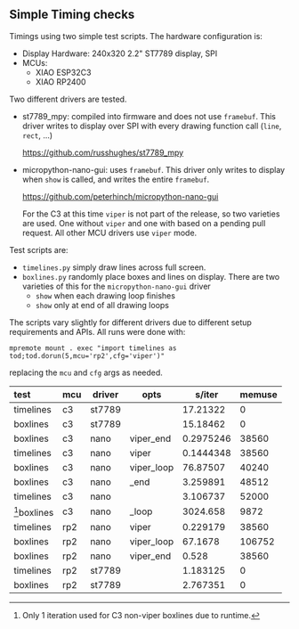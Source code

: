 ## Simple Timing checks ##

Timings using two simple test scripts.  The hardware configuration is:
  
  * Display Hardware: 240x320 2.2" ST7789 display, SPI
  * MCUs:
    * XIAO ESP32C3
	* XIAO RP2400

Two different drivers are tested.

  * st7789_mpy: compiled into firmware and does not use `framebuf`.  This driver writes to display over SPI with every drawing function call (`line`, `rect`, ...)

     <https://github.com/russhughes/st7789_mpy>
  * micropython-nano-gui: uses `framebuf`.  This driver only writes to display when `show` is called, and writes the entire `framebuf`.  
  
     <https://github.com/peterhinch/micropython-nano-gui>
	 
     For the C3 at this time `viper` is not part of the release, so  two varieties are used.  One without `viper` and one with based on a pending pull request.  All other MCU drivers use `viper` mode.
	 
 

Test scripts are:
  
  * `timelines.py` simply draw lines across full screen. 
  * `boxlines.py` randomly place boxes and lines on display.  There are two varieties of this for the `micropython-nano-gui` driver
    * `show` when each drawing loop finishes
	* `show` only at end of all drawing loops

The scripts vary slightly for different drivers due to different setup requirements and APIs.  All runs were done with:

`mpremote mount . exec "import timelines as tod;tod.dorun(5,mcu='rp2',cfg='viper')"`
  
replacing the `mcu` and `cfg` args as needed.  

| test | mcu | driver | opts | s/iter | memuse |
| :---  | --- | -----  | ---  | ----- | ---- |
| timelines | c3 | st7789 |            | 17.21322  | 0     |
| boxlines  | c3 | st7789 |            | 15.18462  | 0     |
| boxlines  | c3 | nano   | viper_end  | 0.2975246 | 38560 |
| timelines | c3 | nano   | viper      | 0.1444348 | 38560 |
| boxlines  | c3 | nano   | viper_loop | 76.87507  | 40240 |
| boxlines  | c3 | nano   | _end       | 3.259891  | 48512 |
| timelines | c3 | nano   |            | 3.106737  | 52000 |
| [^1]boxlines | c3 | nano | _loop | 3024.658 | 9872 |
| timelines | rp2 | nano | viper | 0.229179 | 38560 |
| boxlines | rp2 | nano | viper_loop | 67.1678 | 106752 |
| boxlines | rp2 | nano | viper_end | 0.528 | 38560 |
| timelines | rp2 | st7789 |  | 1.183125 | 0 |
| boxlines | rp2 | st7789 |  | 2.767351 | 0 |
[^1]: Only 1 iteration used for C3 non-viper boxlines due to runtime. 
